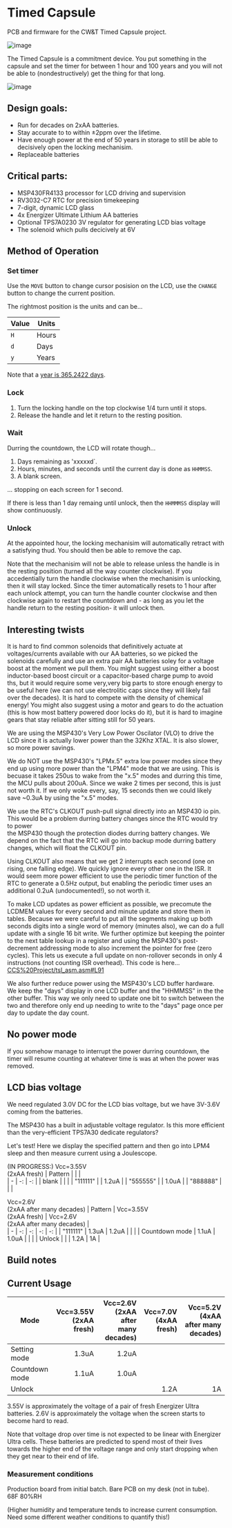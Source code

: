# Timed Capsule

PCB and firmware for the CW&T Timed Capsule project.

![image](https://github.com/bigjosh/Timed-Capsule/assets/5520281/91afad04-3e84-4fa1-a295-33e6752bc5ca)


The Timed Capsule is a commitment device. You put something in the capsule and set the timer for between 1 hour and 100 years and you will not be able to (nondestructively) get the thing for that long. 

![image](https://github.com/bigjosh/Timed-Capsule/assets/5520281/0ab3330d-875e-4f35-816d-c331ee688e84)


## Design goals:

* Run for decades on 2xAA batteries.
* Stay accurate to to within ±2ppm over the lifetime.
* Have enough power at the end of 50 years in storage to still be able to decisively open the locking mechanisim. 
* Replaceable batteries

## Critical parts:

* MSP430FR4133 processor for LCD driving and supervision
* RV3032-C7 RTC for precision timekeeping
* 7-digit, dynamic LCD glass 
* 4x Energizer Ultimate Lithium AA batteries
* Optional TPS7A0230 3V regulator for generating LCD bias voltage
* The solenoid which pulls decicively at 6V

## Method of Operation

### Set timer

Use the `MOVE` button to change cursor posision on the LCD, use the `CHANGE` button to change the current position. 

The rightmost position is the units and can be...

| Value | Units | 
| - | - | 
| `H` | Hours |
| `d` | Days |
| `y` | Years | 

Note that a [year is 365.2422 days](https://pumas.nasa.gov/sites/default/files/examples/04_21_97_1.pdf). 

### Lock 

1. Turn the locking handle on the top clockwise 1/4 turn until it stops.
2. Release the handle and let it return to the resting position.

### Wait

Durring the countdown, the LCD  will rotate though...

1. Days remaining as 'xxxxxd`.
2. Hours, minutes, and seconds until the current day is done as `HHMMSS`.
3. A blank screen.

... stopping on each screen for 1 second. 

If there is less than 1 day remaing until unlock, then the `HHMMMSS` display will show continuously. 

### Unlock

At the appointed hour, the locking mechanisim will automatically retract with a satisfying thud. You should then be able to remove the cap.

Note that the mechanisim will not be able to release unless the handle is in the resting position (turned all the way counter clockwise). If you accedentially turn the handle clockwise when the mechanisim is unlocking, then it will stay locked.
Since the timer automatically resets to 1 hour after each unlock attempt, you can turn the handle counter clockwise and then clockwise again to restart the countdown and - as long as you let the handle return to the resting position- it will unlock then.

## Interesting twists

It is hard to find common solenoids that definitively actuate at voltages/currents available with our AA batteries, so we picked the solenoids carefully and use an extra pair AA batteries soley for a voltage boost at the moment we pull them. You might suggest using either a boost inductor-based boost circuit or a capacitor-based charge pump to avoid ths, but it would require some very,very big parts to store enough energy to be useful here (we can not use electrolitic caps since they will likely fail over the decades). It is hard to compete with the density of chemical energy! You might also suggest using a motor and gears to do the actuation (this is how most battery powered door locks do it), but it is hard to imagine gears that stay reliable after sitting still for 50 years. 

We are using the MSP430's Very Low Power Oscilator (VLO) to drive the LCD since it is actually lower power than the 32Khz XTAL. It is also slower, so more power savings. 

We do NOT use the MSP430's "LPMx.5" extra low power modes since they end up using more power than the "LPM4" mode that we are using. This is becuase it takes 250us to wake from the "x.5" modes and durring this time, the MCU pulls about 200uA. Since we wake 2 times per second, this is just not worth it. If we only woke every, say, 15 seconds then we could likely save ~0.3uA by using the "x.5" modes. 

We use the RTC's CLKOUT push-pull signal directly into an MSP430 io pin. This would be a problem durring battery changes since the RTC would try to power  
the MSP430 though the protection diodes durring battery changes. We depend on the fact that the RTC will go into backup mode durring battery changes, which will
float the CLKOUT pin. 

Using CLKOUT also means that we get 2 interrupts each second (one on rising, one falling edge). We quickly ignore every other one in the ISR. It would seem more power efficient to use the periodic timer function of the RTC to generate a 0.5Hz output, but enabling the periodic timer uses an additional 0.2uA (undocumented!), so not worth it. 

To make LCD updates as power efficient as possible, we precomute the LCDMEM values for every second and minute update and store them in tables. Because we were careful to put all the segments making up both seconds digits into a single word of memory (minutes also), we can do a full update with a single 16 bit write. We further optimize but keeping the pointer to the next table lookup in a register and using the MSP430's post-decrement addressing mode to also increment the pointer for free (zero cycles). This lets us execute a full update on non-rollover seconds in only 4 instructions (not counting ISR overhead). This code is here...
[CCS%20Project/tsl_asm.asm#L91](CCS%20Project/tsl_asm.asm#L91)

We also further reduce power using the MSP430's LCD buffer hardware. We keep the "days" display in one LCD buffer and the "HHMMSS" in the the other buffer. This way we only need to update one bit to switch between the two and therefore only end up needing to write to the "days" page once per day to update the day count. 

## No power mode

If you somehow manage to interrupt the power durring countdown, the timer will resume counting at whatever time is was at when the power was removed. 

## LCD bias voltage

We need regulated 3.0V DC for the LCD bias voltage, but we have 3V-3.6V coming from the batteries. 

The MSP430 has a built in adjustable voltage regulator. Is this more efficient than the very-efficient TPS7A30 dedicate regulators?

Let's test! Here we display the specified pattern and then go into LPM4 sleep and then measure current using a Joulescope. 


(IN PROGRESS:)
Vcc=3.55V<br>(2xAA fresh)
| Pattern |  |  |  
| - | -: | -: | 
| blank |  |  |
| "111111" |  | 1.2uA |
| "555555" |  | 1.0uA |
| "888888" |  |  |


Vcc=2.6V<br>(2xAA after many decades)
| Pattern | Vcc=3.55V<br>(2xAA fresh) | Vcc=2.6V<br>(2xAA after many decades) |  
| - | -: | -: | -: | -: |
| "111111" | 1.3uA | 1.2uA |  |  |
| Countdown mode | 1.1uA | 1.0uA |  |  |
| Unlock |  |  | 1.2A | 1A |




## Build notes



## Current Usage

| Mode | Vcc=3.55V<br>(2xAA fresh) | Vcc=2.6V<br>(2xAA after many decades) |  Vcc=7.0V<br>(4xAA fresh) | Vcc=5.2V (4xAA after many decades) |
| - | -: | -: | -: | -: |
| Setting mode | 1.3uA | 1.2uA |  |  |
| Countdown mode | 1.1uA | 1.0uA |  |  |
| Unlock |  |  | 1.2A | 1A |

3.55V is approximately the voltage of a pair of fresh Energizer Ultra batteries.
2.6V is approximately the voltage when the screen starts to become hard to read. 

Note that voltage drop over time is not expected to be linear with Energizer Ultra cells. These batteries are predicted to spend most of their lives towards the higher end of the voltage range and only start dropping when they get near to their end of life.  

### Measurement conditions

Production board from initial batch. Bare PCB on my desk (not in tube).  
68F
80%RH

(Higher humidity and temperature tends to increase current consumption. Need some different weather conditions to quantify this!) 
